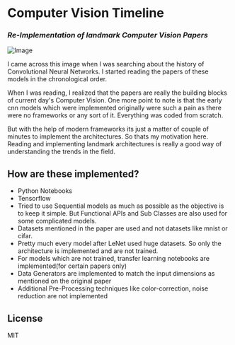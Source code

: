 # Computer Vision Timeline

### _Re-Implementation of landmark Computer Vision Papers_

![Image](https://www.researchgate.net/profile/Lokesh-Sharma-14/publication/337554353/figure/fig1/AS:834097404456962@1575875726745/Timeline-of-related-research.png)

I came across this image when I was searching about the history of Convolutional Neural Networks. I started reading the papers of these models in the chronological order.

When I was reading, I realized that the papers are really the building blocks of current day's Computer Vision. One more point to note is that the early cnn models which were implemented originally were such a pain as there were no frameworks or any sort of it. Everything was coded from scratch.

But with the help of modern frameworks its just a matter of couple of minutes to implement the architectures. So thats my motivation here. Reading and implementing landmark architectures is really a good way of understanding the trends in the field.

## How are these implemented?

-   Python Notebooks
-   Tensorflow
-   Tried to use Sequential models as much as possible as the objective is to keep it simple. But Functional APIs and Sub Classes are also used for some complicated models.
-   Datasets mentioned in the paper are used and not datasets like mnist or cifar.
-   Pretty much every model after LeNet used huge datasets. So only the architecture is implemented and are not trained.
-   For models which are not trained, transfer learning notebooks are implemented(for certain papers only)
-   Data Generators are implemented to match the input dimensions as mentioned on the original paper
-   Additional Pre-Processing techniques like color-correction, noise reduction are not implemented

## License

MIT
